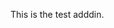   <!-- /\* Font Definitions \*/ @font-face {font-family:"MS Mincho"; panose-1:2 2 6 9 4 2 5 8 3 4;} @font-face {font-family:"Cambria Math"; panose-1:2 4 5 3 5 4 6 3 2 4;} @font-face {font-family:Calibri; panose-1:2 15 5 2 2 2 4 3 2 4;} @font-face {font-family:"\\@MS Mincho"; panose-1:2 2 6 9 4 2 5 8 3 4;} /\* Style Definitions \*/ p.MsoNormal, li.MsoNormal, div.MsoNormal {margin-top:0in; margin-right:0in; margin-bottom:8.0pt; margin-left:0in; line-height:107%; font-size:11.0pt; font-family:"Calibri",sans-serif;} .MsoChpDefault {font-family:"Calibri",sans-serif;} .MsoPapDefault {margin-bottom:8.0pt; line-height:107%;} @page WordSection1 {size:8.5in 11.0in; margin:1.0in 1.0in 1.0in 1.0in;} div.WordSection1 {page:WordSection1;} -->

This is the test adddin.
